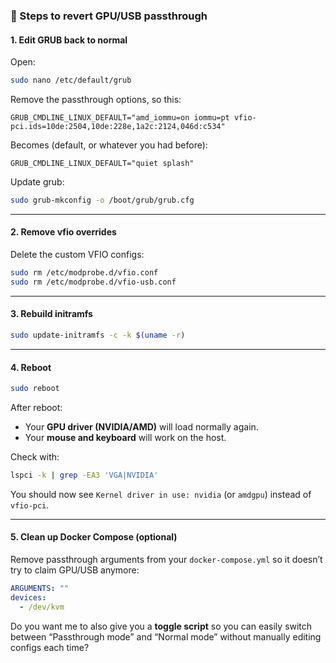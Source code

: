 ### 🔄 Steps to revert GPU/USB passthrough

#### 1. Edit GRUB back to normal

Open:

```bash
sudo nano /etc/default/grub
```

Remove the passthrough options, so this:

```text
GRUB_CMDLINE_LINUX_DEFAULT="amd_iommu=on iommu=pt vfio-pci.ids=10de:2504,10de:228e,1a2c:2124,046d:c534"
```

Becomes (default, or whatever you had before):

```text
GRUB_CMDLINE_LINUX_DEFAULT="quiet splash"
```

Update grub:

```bash
sudo grub-mkconfig -o /boot/grub/grub.cfg
```

---

#### 2. Remove vfio overrides

Delete the custom VFIO configs:

```bash
sudo rm /etc/modprobe.d/vfio.conf
sudo rm /etc/modprobe.d/vfio-usb.conf
```

---

#### 3. Rebuild initramfs

```bash
sudo update-initramfs -c -k $(uname -r)
```

---

#### 4. Reboot

```bash
sudo reboot
```

After reboot:

* Your **GPU driver (NVIDIA/AMD)** will load normally again.
* Your **mouse and keyboard** will work on the host.

Check with:

```bash
lspci -k | grep -EA3 'VGA|NVIDIA'
```

You should now see `Kernel driver in use: nvidia` (or `amdgpu`) instead of `vfio-pci`.

---

#### 5. Clean up Docker Compose (optional)

Remove passthrough arguments from your `docker-compose.yml` so it doesn’t try to claim GPU/USB anymore:

```yaml
ARGUMENTS: ""
devices:
  - /dev/kvm
```

Do you want me to also give you a **toggle script** so you can easily switch between “Passthrough mode” and “Normal mode” without manually editing configs each time?
